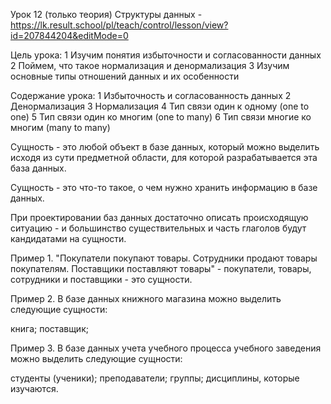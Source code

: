 Урок 12 (только теория) Структуры данных - https://lk.result.school/pl/teach/control/lesson/view?id=207844204&editMode=0

Цель урока:
1 Изучим понятия избыточности и согласованности данных
2 Поймем, что такое нормализация и денормализация
3 Изучим основные типы отношений данных и их особенности

Содержание урока:
1 Избыточность и согласованность данных
2 Денормализация
3 Нормализация
4 Тип связи один к одному (one to one)
5 Тип связи один ко многим (one to many)
6 Тип связи многие ко многим (many to many)

Сущность - это любой объект в базе данных, который можно выделить исходя из сути предметной области, для которой разрабатывается эта база данных.

Сущность - это что-то такое, о чем нужно хранить информацию в базе данных.

При проектировании баз данных достаточно описать происходящую ситуацию - и большинство существительных и часть глаголов будут кандидатами на сущности.

Пример 1. "Покупатели покупают товары. Сотрудники продают товары покупателям. Поставщики поставляют товары" - покупатели, товары, сотрудники и поставщики - это сущности.

Пример 2. В базе данных книжного магазина можно выделить следующие сущности:

книга;
поставщик;

Пример 3. В базе данных учета учебного процесса учебного заведения можно выделить следующие сущности:

студенты (ученики);
преподаватели;
группы;
дисциплины, которые изучаются.
